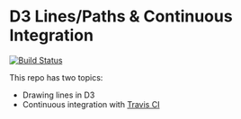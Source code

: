 # D3 Lines/Paths & Continuous Integration

[![Build Status](https://travis-ci.org/Yuanqi-Hong/d3-lines.svg?branch=master)](https://travis-ci.org/Yuanqi-Hong/d3-lines)

This repo has two topics:
- Drawing lines in D3
- Continuous integration with [Travis CI](https://travis-ci.org/)